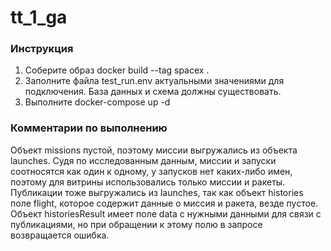 # tt_1_ga
### Инструкция
1. Соберите образ docker build --tag spacex .
2. Заполните файла test_run.env актуальными значениями для подключения. База данных и схема должны существовать.
3. Выполните docker-compose up -d

### Комментарии по выполнению
Объект missions пустой, поэтому миссии выгружались из объекта launches. 
Судя по исследованным данным, миссии и запуски соотносятся как один к одному, у запусков нет каких-либо имен, поэтому для витрины использовались только миссии и ракеты.
Публикации тоже выгружались из launches, так как объект histories поле flight, которое содержит данные о миссия и ракета, везде пустое.
Объект historiesResult имеет поле data с нужными данными для связи с публикациями, но при обращении к этому полю в запросе возвращается ошибка.
